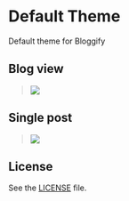 # Default Theme
Default theme for Bloggify

## Blog view

> ![](http://i.imgur.com/4qh1QSY.png)

## Single post

> ![](http://i.imgur.com/KDqrkLF.png)

## License
See the [LICENSE](./LICENSE) file.
